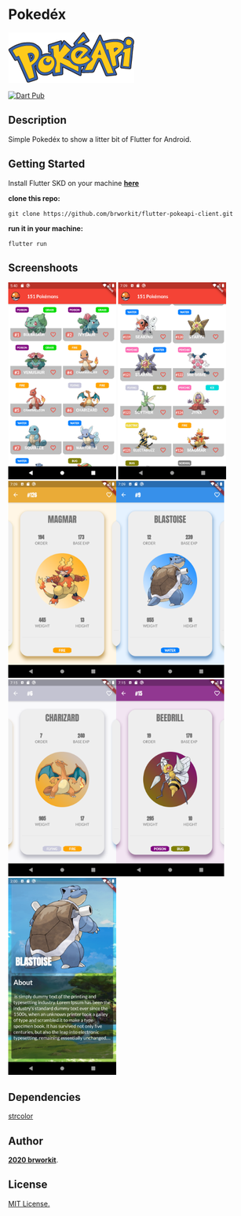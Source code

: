 # Pokedéx

<a href="https://pokeapi.co/"><img src="https://raw.githubusercontent.com/PokeAPI/media/master/logo/pokeapi_256.png" title="PokeApi" alt="PokeApi"></a>

<a href="https://pub.dev/packages/strcolor">
   <img alt="Dart Pub" src="https://img.shields.io/pub/v/strcolor.svg?color=green&style=flat-square" />
</a>

## Description
Simple Pokedéx to show a litter bit of Flutter for Android.

## Getting Started 
Install Flutter SKD on your machine [**here**](https://flutter.dev/docs/get-started/install)

**clone this repo:**

    git clone https://github.com/brworkit/flutter-pokeapi-client.git

**run it in your machine:**
    
    flutter run
    
## Screenshoots

<img src="https://github.com/brworkit/flutter-pokeapi-client/blob/clean-code/screenshots/2.png" width="220" height="400"> <img src="https://github.com/brworkit/flutter-pokeapi-client/blob/clean-code/screenshots/1.png" width="220" height="400"> <img src="https://github.com/brworkit/flutter-pokeapi-client/blob/clean-code/screenshots/3.png" width="220" height="400"><img src="https://github.com/brworkit/flutter-pokeapi-client/blob/clean-code/screenshots/4.png" width="220" height="400"><img src="https://github.com/brworkit/flutter-pokeapi-client/blob/clean-code/screenshots/5.png" width="220" height="400"><img src="https://github.com/brworkit/flutter-pokeapi-client/blob/clean-code/screenshots/6.png" width="220" height="400"><img src="https://github.com/brworkit/flutter-pokeapi-client/blob/clean-code/screenshots/7.png" width="220" height="400">


## Dependencies

[strcolor](https://pub.dev/packages/strcolor)

## Author

[**2020 brworkit**](https://github.com/brworkit).

## License
[MIT License.](https://opensource.org/licenses/MIT)    
